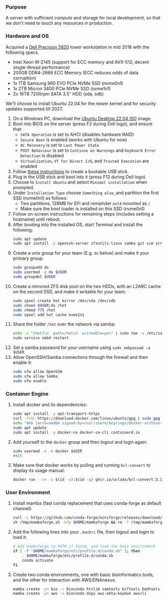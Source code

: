 ### Purpose

A server with sufficient compute and storage for local development, so that we don't need to touch any resources in production.

### Hardware and OS

Acquired a [Dell Precision 5820](https://www.dell.com/en-us/work/shop/desktops-all-in-one-pcs/precision-5820-tower-workstation/spd/precision-5820-workstation) tower workstation in mid 2018 with the following specs.

- Intel Xeon W-2145 (support for ECC memory and AVX-512; decent single-thread performance)
- 200GB DDR4-2666 ECC Memory (ECC reduces odds of data corruption)
- 1x 1TB Samsung 960 EVO PCIe NVMe SSD (nvme0n1)
- 1x 2TB Micron 3400 PCIe NVMe SSD (nvme1n1)
- 2x 16TB 7200rpm SATA 3.5" HDD (sda, sdb)

We'll choose to install Ubuntu 22.04 for the newer kernel and for security updates supported till 2027.

1. On a Windows PC, download the [Ubuntu Desktop 22.04 ISO](https://mirrors.ocf.berkeley.edu/ubuntu-releases/22.04) image.
2. Boot into BIOS on the server (press F2 during Dell logo), and ensure that:
    - `SATA Operation` is set to AHCI (disables hardware RAID)
    - `Secure Boot` is enabled (works with Ubuntu for now)
    - `AC Recovery` is set to `Last Power State`
    - `POST Behaviour` is set to `Continue on Warnings` and `Keyboard Error Detection` is disabled
    - `Virtualization`, `VT for Direct I/O`, and `Trusted Execution` are enabled
3. Follow [these instructions](https://ubuntu.com/tutorials/create-a-usb-stick-on-windows) to create a bootable USB stick.
4. Plug in the USB stick and boot into it (press F12 during Dell logo).
5. Choose to `Install Ubuntu` and select `Minimal installation` when prompted.
6. Under `Installation Type` choose `Something else`, and partition the first SSD (nvme0n1) as follows:
    - Two partitions, 128MB for EFI and remainder `ext4` mounted as `/`
    - Make sure the boot loader is installed on this SSD (nvme0n1)
7. Follow on-screen instructions for remaining steps (includes setting a hostname) until reboot.
8. After booting into the installed OS, start Terminal and install the following:
    ```bash
    sudo apt update
    sudo apt install -y openssh-server zfsutils-linux samba git vim screen parallel tree curl
    ```
9. Create a unix group for your team (E.g. `dx` below) and make it your primary group:
    ```bash
    sudo groupadd dx
    sudo usermod -g dx $USER
    sudo groupdel $USER
    ```
10. Create a mirrored ZFS disk pool on the two HDDs, with an L2ARC cache on the second SSD, and make it writable for your team:
    ```bash
    sudo zpool create hot mirror /dev/sda /dev/sdb
    sudo chown $USER:dx /hot
    sudo chmod 775 /hot
    sudo zpool add hot cache nvme1n1
    ```
11. Share the folder `/hot` over the network via samba:
    ```bash
    echo -e "[hot]\n  path=/hot\n  writeable=yes" | sudo tee -a /etc/samba/smb.conf
    sudo service smbd restart
    ```
12. Set a samba password for your username using `sudo smbpasswd -a $USER`
13. Allow OpenSSH/Samba connections through the firewall and then enable it:
    ```bash
    sudo ufw allow OpenSSH
    sudo ufw allow Samba
    sudo ufw enable
    ```

### Container Engine

1. Install docker and its dependencies:
    ```bash
    sudo apt install -y apt-transport-https
    curl -fsSL https://download.docker.com/linux/ubuntu/gpg | sudo gpg --dearmor -o /usr/share/keyrings/docker-archive-keyring.gpg
    echo "deb [arch=amd64 signed-by=/usr/share/keyrings/docker-archive-keyring.gpg] https://download.docker.com/linux/ubuntu $(lsb_release -cs) stable" | sudo tee /etc/apt/sources.list.d/docker.list
    sudo apt update
    sudo apt install -y docker-ce docker-ce-cli containerd.io
    ```
2. Add yourself to the `docker` group and then logout and login again:
    ```bash
    sudo usermod -a -G docker $USER
    exit
    ```
3. Make sure that docker works by pulling and running `bcl-convert` to display its usage manual:
    ```bash
    docker run --rm -u $(id -u):$(id -g) ghcr.io/ucladx/bcl-convert:3.10.5 bcl-convert --help
    ```

### User Environment

1. Install mamba (fast conda replacement that uses conda-forge as default channel):
    ```bash
    curl -L https://github.com/conda-forge/miniforge/releases/download/4.12.0-2/Mambaforge-Linux-x86_64.sh -o /tmp/mambaforge.sh
    sh /tmp/mambaforge.sh -bfp $HOME/mambaforge && rm -f /tmp/mambaforge.sh
    ```
2. Add the following lines into your `.bashrc` file, then logout and login to load it:
    ```bash
    # Add mambaforge to PATH if found, and load the base environment
    if [ -f "$HOME/mambaforge/etc/profile.d/conda.sh" ]; then
        . $HOME/mambaforge/etc/profile.d/conda.sh
        conda activate
    fi
    ```
3. Create two conda environments, one with basic bioinformatics tools, and the other for interaction with AWS/DNAnexus:
    ```bash
    mamba create -yn bio -c bioconda htslib samtools bcftools bedtools ucsc-liftover
    mamba create -yn aws -c bioconda dxpy aws-okta-keyman awscli
    ```
